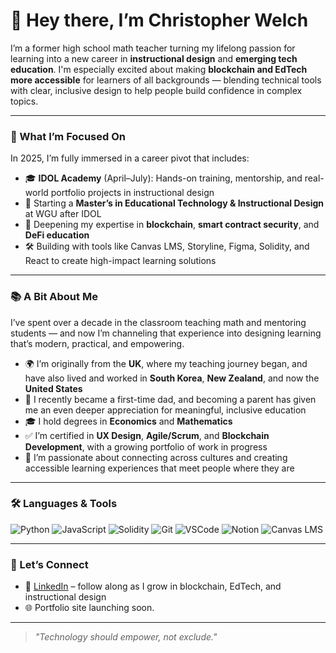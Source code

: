 # 👋 Hey there, I’m Christopher Welch

I’m a former high school math teacher turning my lifelong passion for learning into a new career in **instructional design** and **emerging tech education**. I'm especially excited about making **blockchain and EdTech more accessible** for learners of all backgrounds — blending technical tools with clear, inclusive design to help people build confidence in complex topics.

---

### 🎯 What I’m Focused On

In 2025, I’m fully immersed in a career pivot that includes:

- 🎓 **IDOL Academy** (April–July): Hands-on training, mentorship, and real-world portfolio projects in instructional design  
- 🧠 Starting a **Master’s in Educational Technology & Instructional Design** at WGU after IDOL  
- 🔐 Deepening my expertise in **blockchain**, **smart contract security**, and **DeFi education**  
- 🛠️ Building with tools like Canvas LMS, Storyline, Figma, Solidity, and React to create high-impact learning solutions  

---

### 📚 A Bit About Me

I’ve spent over a decade in the classroom teaching math and mentoring students — and now I’m channeling that experience into designing learning that’s modern, practical, and empowering.

- 🌍 I’m originally from the **UK**, where my teaching journey began, and have also lived and worked in **South Korea**, **New Zealand**, and now the **United States**  
- 👶 I recently became a first-time dad, and becoming a parent has given me an even deeper appreciation for meaningful, inclusive education  
- 🎓 I hold degrees in **Economics** and **Mathematics**  
- ✅ I’m certified in **UX Design**, **Agile/Scrum**, and **Blockchain Development**, with a growing portfolio of work in progress  
- 🤝 I’m passionate about connecting across cultures and creating accessible learning experiences that meet people where they are  

---

### 🛠️ Languages & Tools

![Python](https://img.shields.io/badge/Python-3776AB?style=for-the-badge&logo=python&logoColor=white)
![JavaScript](https://img.shields.io/badge/JavaScript-F7DF1E?style=for-the-badge&logo=javascript&logoColor=black)
![Solidity](https://img.shields.io/badge/Solidity-363636?style=for-the-badge&logo=solidity&logoColor=white)
![Git](https://img.shields.io/badge/Git-F05032?style=for-the-badge&logo=git&logoColor=white)
![VSCode](https://img.shields.io/badge/VS%20Code-007ACC?style=for-the-badge&logo=visual-studio-code&logoColor=white)
![Notion](https://img.shields.io/badge/Notion-000000?style=for-the-badge&logo=notion&logoColor=white)
![Canvas LMS](https://img.shields.io/badge/Canvas%20LMS-EA2B2E?style=for-the-badge)

---

### 🤝 Let’s Connect

- 🧾 [LinkedIn](https://www.linkedin.com/in/christopher-d-welch) – follow along as I grow in blockchain, EdTech, and instructional design  
- 🌐 Portfolio site launching soon.

---

> _"Technology should empower, not exclude."_
